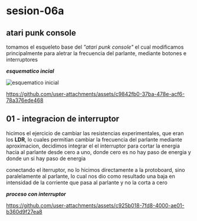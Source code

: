 # sesion-06a

## atari punk console

tomamos el esqueleto base del _"atari punk console"_ el cual modificamos principalmente para aletrar la frecuencia del parlante, mediante botones e interruptores

___esquematico incial___

![esquematico inicial](https://github.com/user-attachments/assets/29d8da02-e3d8-45dc-826c-3487da9dcc38)

https://github.com/user-attachments/assets/c9842fb0-37ba-478e-acf6-78a376ede468

## 01 - integracion de interruptor

hicimos el ejercicio de cambiar las resistencias experimentales, que eran los __LDR__, lo cuales permitian cambiar la frecuencia del parlante mediante aproximacion, decidimos integrar el el interruptor para cortar la energia hacia al parlante desde cero a uno, donde cero es no hay paso de energia y donde un si hay paso de energia

conectando el iterruptor, no lo hicimos directamente a la protoboard, sino paralelamente al parlante, lo cual nos dio como resultado una baja en intensidad de la corriente que pasa al parlante y no la corta a cero

___proceso con interruptor___

https://github.com/user-attachments/assets/c925b018-7fd8-4000-ae01-b360d9f27ea8

